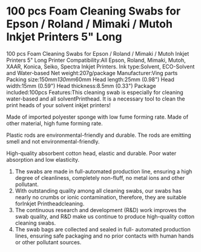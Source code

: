 # 100 pcs Foam Cleaning Swabs for Epson / Roland / Mimaki / Mutoh Inkjet Printers 5" Long



100 pcs Foam Cleaning Swabs for Epson / Roland / Mimaki / Mutoh Inkjet Printers 5" Long
Printer Compatibility:All Epson, Roland, Mimaki, Mutoh, XAAR, Konica, Seiko, Spectra Inkjet Printers.
Ink type:Solvent, ECO-Solvent and Water-based
Net weight:207g/package
Manufacturer:Ving parts
Packing size:150mm*130mm*60mm
Head length:25mm (0.98")
Head width:15mm (0.59")
Head thickness:8.5mm (0.33")
Package included:100pcs
Features:This cleaning swab is especially for cleaning water-based and all solventPrinthead. It is a necessary tool to clean the print heads of your solvent inkjet printers!



Made of imported polyester sponge with low fume forming rate.	Made of other material, high fume forming rate.


Plastic rods are environmental-friendly and durable.	The rods are emitting smell and not environmental-friendly.



High-quality absorbent cotton head, elastic and durable.	Poor water absorption and low elasticity.




1. The swabs are made in full-automated production line, ensuring a high degree of cleanliness, completely non-fluff, no metal ions and other pollutant.
2. With outstanding quality among all cleaning swabs, our swabs has nearly no crumbs or ionic contamination, therefore, they are suitable forInkjet Printheadcleaning.
3. The continuous research and development (R&D) work improves the swab quality, and R&D make us continue to produce high-quality cotton cleaning swabs.
4. The swab bags are collected and sealed in full- automated production lines, ensuring safe packaging and no prior contacts with human hands or other pollutant sources.

